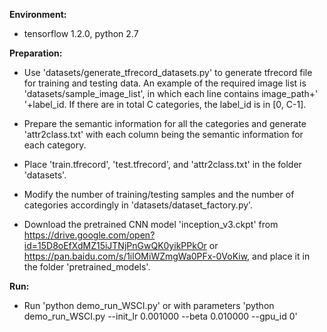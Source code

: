**Environment:**

* tensorflow 1.2.0, python 2.7

**Preparation:**

* Use 'datasets/generate_tfrecord_datasets.py' to generate tfrecord file for training and testing data. An example of the required image list is 'datasets/sample_image_list', in which each line contains image_path+' '+label_id. If there are in total C categories, the label_id is in [0, C-1].

* Prepare the semantic information for all the categories and generate 'attr2class.txt' with each column being the semantic information for each category.

* Place 'train.tfrecord', 'test.tfrecord', and 'attr2class.txt' in the folder 'datasets'.

* Modify the number of training/testing samples and the number of categories accordingly in 'datasets/dataset_factory.py'.

* Download the pretrained CNN model 'inception_v3.ckpt' from https://drive.google.com/open?id=15D8oEfXdMZ15iJTNjPnGwQK0yikPPkOr or https://pan.baidu.com/s/1ilOMiWZmgWa0PFx-0VoKiw, and place it in the folder 'pretrained_models'.

**Run:**

* Run 'python demo_run_WSCI.py' or with parameters 'python demo_run_WSCI.py --init_lr 0.001000 --beta 0.010000 --gpu_id 0'

